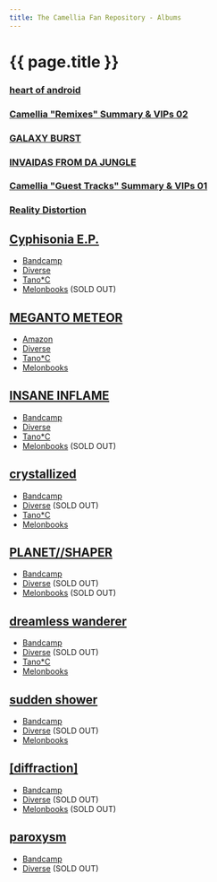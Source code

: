 ```yaml
---
title: The Camellia Fan Repository - Albums
---
```


# {{ page.title }}

### [heart of android](heart-of-android)

### [Camellia "Remixes" Summary & VIPs 02](summary02)

### [GALAXY BURST](galaxy-burst)

### [INVAIDAS FROM DA JUNGLE](invaids-from-da-jungle)

### [Camellia "Guest Tracks" Summary & VIPs 01](summary01)

### [Reality Distortion](reality-distortion)

## [Cyphisonia E.P.](https://cametek.jp/cyphisonia)

- [Bandcamp](https://cametek.bandcamp.com/album/cyphisonia-e-p)
- [Diverse](https://diverse.direct/%e3%81%8b%e3%82%81%e3%82%8b%e3%81%8b%e3%82%81%e3%82%8a%e3%81%82/ctcd-0014/)
- [Tano*C](https://www.tanocstore.net/shopdetail/000000000958/)
- [Melonbooks](https://www.melonbooks.co.jp/detail/detail.php?product_id=187369) (SOLD OUT)

## [MEGANTO METEOR](http://camellia.extsm.com)

- [Amazon](https://www.amazon.com/dp/B01EFI026E/)
- [Diverse](https://diverse.direct/exittunes/qwce-90001/)
- [Tano*C](https://www.tanocstore.net/shopdetail/000000000813)
- [Melonbooks](https://www.melonbooks.co.jp/detail/detail.php?product_id=162111)

## [INSANE INFLAME](https://cametek.jp/inin)

- [Bandcamp](https://cametek.bandcamp.com/album/insane-inflame)
- [Diverse](https://diverse.direct/%e3%81%8b%e3%82%81%e3%82%8b%e3%81%8b%e3%82%81%e3%82%8a%e3%81%82/ctcd-0013/)
- [Tano*C](http://www.tanocstore.net/shopdetail/000000000770/)
- [Melonbooks](https://www.melonbooks.co.jp/detail/detail.php?product_id=160241) (SOLD OUT)

## [crystallized](https://cametek.jp/crystallized)

- [Bandcamp](https://cametek.bandcamp.com/album/crystallized)
- [Diverse](https://diverse.direct/%E3%81%8B%E3%82%81%E3%82%8B%E3%81%8B%E3%82%81%E3%82%8A%E3%81%82/ctcd-0012/) (SOLD OUT)
- [Tano*C](http://www.tanocstore.net/shopdetail/000000000671)
- [Melonbooks](https://www.melonbooks.co.jp/detail/detail.php?product_id=148257)

## [PLANET//SHAPER](https://cametek.jp/planetshaper)

- [Bandcamp](https://cametek.bandcamp.com/album/planet-shaper)
- [Diverse](https://diverse.direct/%E3%81%8B%E3%82%81%E3%82%8B%E3%81%8B%E3%82%81%E3%82%8A%E3%81%82/ctcd-0011/) (SOLD OUT)
- [Melonbooks](https://www.melonbooks.co.jp/detail/detail.php?product_id=134919) (SOLD OUT)

## [dreamless wanderer](https://cametek.jp/dwep)

- [Bandcamp](https://cametek.bandcamp.com/dreamless-wanderer)
- [Diverse](https://diverse.direct/%E3%81%8B%E3%82%81%E3%82%8B%E3%81%8B%E3%82%81%E3%82%8A%E3%81%82/ctcd-0010/) (SOLD OUT)
- [Tano*C](https://www.tanocstore.net/shopdetail/000000000213)
- [Melonbooks](https://www.melonbooks.co.jp/detail/detail.php?product_id=114104)

## [sudden shower](https://cametek.jp/suddenshower)

- [Bandcamp](https://cametek.bandcamp.com/album/sudden-shower)
- [Diverse](https://diverse.direct/%E3%81%8B%E3%82%81%E3%82%8B%E3%81%8B%E3%82%81%E3%82%8A%E3%81%82/ctcd-009/) (SOLD OUT)
- [Melonbooks](https://www.melonbooks.co.jp/detail/detail.php?product_id=34379)

## [[diffraction]](https://cametek.jp/diffraction)

- [Bandcamp](https://cametek.bandcamp.com/album/diffraction)
- [Diverse](https://diverse.direct/%e3%81%8b%e3%82%81%e3%82%8b%e3%81%8b%e3%82%81%e3%82%8a%e3%81%82/ctcd-0008/) (SOLD OUT)
- [Melonbooks](https://www.melonbooks.co.jp/detail/detail.php?product_id=33813) (SOLD OUT)

## [paroxysm](https://cametek.jp/paroxysm)

- [Bandcamp](https://cametek.bandcamp.com/album/paroxysm)
- [Diverse](https://diverse.direct/%e3%81%8b%e3%82%81%e3%82%8b%e3%81%8b%e3%82%81%e3%82%8a%e3%81%82/ctcd-0007/) (SOLD OUT)
